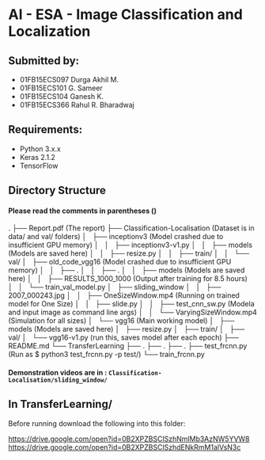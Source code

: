 # AI - ESA - Image Classification and Localization

## Submitted by:
* 01FB15ECS097	Durga Akhil M.
* 01FB15ECS101	G. Sameer
* 01FB15ECS104	Ganesh K.
* 01FB15ECS366	Rahul R. Bharadwaj

## Requirements:
* Python 3.x.x
* Keras 2.1.2
* TensorFlow

## Directory Structure
#### Please read the comments in parentheses () 
.
├──	Report.pdf (The report)
├── Classification-Localisation (Dataset is in data/ and val/ folders)
│   ├── inceptionv3 (Model crashed due to insufficient GPU memory)
│   │   ├── inceptionv3-v1.py
│   │   ├── models (Models are saved here)
│   │   ├── resize.py
│   │   ├── train/
│   │   └── val/
│   ├── old_code_vgg16 (Model crashed due to insufficient GPU memory)
│   │   ├── .
│   │   ├── .
│   │   ├── models (Models are saved here)
│   │   ├── RESULTS_1000_1000 (Output after training for 8.5 hours)
│   │   └── train_val_model.py
│   ├── sliding_window 
│   │   ├── 2007_000243.jpg
│   │   ├── OneSizeWindow.mp4 (Running on trained model for One Size)
│   │   ├── slide.py
│   │   ├── test_cnn_sw.py (Modela and input image as command line args)
│   │   └── VaryingSizeWindow.mp4 (Simulation for all sizes)
│   └── vgg16 (Main working model)
│       ├── models (Models are saved here)
│       ├── resize.py
│       ├── train/
│       ├── val/
│       └── vgg16-v1.py (run this, saves model after each epoch)
├── README.md
└── TransferLearning
    ├── .
    ├── .
    ├── .
    ├── test_frcnn.py (Run as $ python3 test_frcnn.py -p test/)
    └── train_frcnn.py 


#### Demonstration videos are in : ```Classification-Localisation/sliding_window/```

## In TransferLearning/ 
Before running download the following into this folder:

https://drive.google.com/open?id=0B2XPZBSClSzhNmlMb3AzNW5YVW8
https://drive.google.com/open?id=0B2XPZBSClSzhdENkRmM1alVsN3c